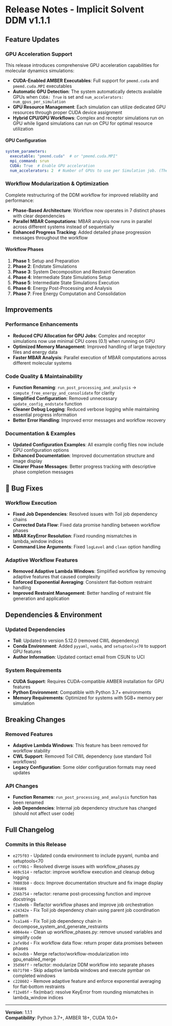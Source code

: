 # Release Notes - Implicit Solvent DDM v1.1.1

## Feature Updates

### GPU Acceleration Support
This release introduces comprehensive GPU acceleration capabilities for molecular dynamics simulations:

- **CUDA-Enabled AMBER Executables**: Full support for `pmemd.cuda` and `pmemd.cuda.MPI` executables
- **Automatic GPU Detection**: The system automatically detects available GPUs when `CUDA: True` is set and `num_accelerators: num_gpus_per_simulation`
- **GPU Resource Management**: Each simulation can utilize dedicated GPU resources through proper CUDA device assignment
- **Hybrid CPU/GPU Workflows**: Complex and receptor simulations run on GPU while ligand simulations can run on CPU for optimal resource utilization

#### GPU Configuration
```yaml
system_parameters:
  executable: "pmemd.cuda"  # or "pmemd.cuda.MPI"
  mpi_command: srun
  CUDA: True  # Enable GPU acceleration
  num_accelerators: 2  # Number of GPUs to use per Simulation job. (The workflow will automatically detect total gpus avaiable)
```

### Workflow Modularization & Optimization
Complete restructuring of the DDM workflow for improved reliability and performance:

- **Phase-Based Architecture**: Workflow now operates in 7 distinct phases with clear dependencies
- **Parallel MBAR Computations**: MBAR analysis now runs in parallel across different systems instead of sequentially
- **Enhanced Progress Tracking**: Added detailed phase progression messages throughout the workflow

#### Workflow Phases
1. **Phase 1**: Setup and Preparation
2. **Phase 2**: Endstate Simulations  
3. **Phase 3**: System Decomposition and Restraint Generation
4. **Phase 4**: Intermediate State Simulations Setup
5. **Phase 5**: Intermediate State Simulations Execution
6. **Phase 6**: Energy Post-Processing and Analysis
7. **Phase 7**: Free Energy Computation and Consolidation

##  Improvements

### Performance Enhancements
- **Reduced CPU Allocation for GPU Jobs**: Complex and receptor simulations now use minimal CPU cores (0.1) when running on GPU
- **Optimized Memory Management**: Improved handling of large trajectory files and energy data
- **Faster MBAR Analysis**: Parallel execution of MBAR computations across different molecular systems

### Code Quality & Maintainability
- **Function Renaming**: `run_post_processing_and_analysis` → `compute_free_energy_and_consolidate` for clarity
- **Simplified Configuration**: Removed unnecessary `update_config_endstate` function
- **Cleaner Debug Logging**: Reduced verbose logging while maintaining essential progress information
- **Better Error Handling**: Improved error messages and workflow recovery

### Documentation & Examples
- **Updated Configuration Examples**: All example config files now include GPU configuration options
- **Enhanced Documentation**: Improved documentation structure and image display
- **Clearer Phase Messages**: Better progress tracking with descriptive phase completion messages

## 🐛 Bug Fixes

### Workflow Execution
- **Fixed Job Dependencies**: Resolved issues with Toil job dependency chains
- **Corrected Data Flow**: Fixed data promise handling between workflow phases
- **MBAR KeyError Resolution**: Fixed rounding mismatches in lambda_window indices
- **Command Line Arguments**: Fixed `logLevel` and `clean` option handling

### Adaptive Workflow Features
- **Removed Adaptive Lambda Windows**: Simplified workflow by removing adaptive features that caused complexity
- **Enforced Exponential Averaging**: Consistent flat-bottom restraint handling
- **Improved Restraint Management**: Better handling of restraint file generation and application

##  Dependencies & Environment

### Updated Dependencies
- **Toil**: Updated to version 5.12.0 (removed CWL dependency)
- **Conda Environment**: Added `pyyaml`, `numba`, and `setuptools<70` to support GPU features
- **Author Information**: Updated contact email from CSUN to UCI

### System Requirements
- **CUDA Support**: Requires CUDA-compatible AMBER installation for GPU features
- **Python Environment**: Compatible with Python 3.7+ environments
- **Memory Requirements**: Optimized for systems with 5GB+ memory per simulation

##  Breaking Changes

### Removed Features
- **Adaptive Lambda Windows**: This feature has been removed for workflow stability
- **CWL Support**: Removed Toil CWL dependency (use standard Toil workflows)
- **Legacy Configuration**: Some older configuration formats may need updates

### API Changes
- **Function Renames**: `run_post_processing_and_analysis` function has been renamed
- **Job Dependencies**: Internal job dependency structure has changed (should not affect user code)

##  Full Changelog

### Commits in this Release
- `e275f03` - Updated conda environment to include pyyaml, numba and setuptools<70
- `ccf70b1` - Resolved diverge issues with workflow_phases.py
- `469c514` - refactor: improve workflow execution and cleanup debug logging
- `70803b0` - docs: Improve documentation structure and fix image display issues
- `256b754` - refactor: rename post-processing function and improve docstrings
- `f2a0e0b` - Refactor workflow phases and improve job orchestration
- `e24342e` - Fix Toil job dependency chain using parent job coordination pattern
- `7ca1a46` - Fix Toil job dependency chain in decompose_system_and_generate_restraints
- `4004e4e` - Clean up workflow_phases.py: remove unused variables and simplify code
- `2afe9bd` - Fix workflow data flow: return proper data promises between phases
- `0e2edbb` - Merge refactor/workflow-modularization into gpu_enabled_merge
- `35d96ff` - refactor: modularize DDM workflow into separate phases
- `6b71f98` - Skip adaptive lambda windows and execute pymbar on completed windows
- `c228602` - Remove adaptive feature and enforce exponential averaging for flat-bottom restraints
- `f12e05f` - fix(mbar): resolve KeyError from rounding mismatches in lambda_window indices


---

**Version**: 1.1.1  
**Compatibility**: Python 3.7+, AMBER 18+, CUDA 10.0+

